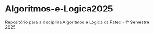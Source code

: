 # Algoritmos-e-Logica2025
Repositório para a disciplina Algoritmos e Lógica da Fatec - 1° Semestre 2025
